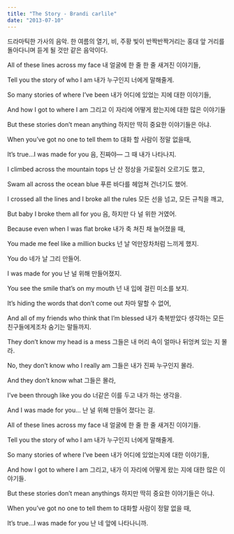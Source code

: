 ```yaml
---
title: "The Story - Brandi carlile"
date: "2013-07-10"
---
```


드라마틱한 가사의 음악. 한 여름의 열기, 비, 주황 빛이 반짝반짝거리는 홍대 앞 거리를 돌아다니며 듣게 될 것만 같은 음악이다.

All of these lines across my face 내 얼굴에 한 줄 한 줄 새겨진 이야기들,

Tell you the story of who I am 내가 누구인지 너에게 말해줄게.

So many stories of where I’ve been 내가 어디에 있었는 지에 대한 이야기들,

And how I got to where I am 그리고 이 자리에 어떻게 왔는지에 대한 많은 이야기들

But these stories don’t mean anything 하지만 딱히 중요한 이야기들은 아냐.

When you’ve got no one to tell them to 대화 할 사람이 정말 없을때,

It’s true…I was made for you 음, 진짜야— 그 때 내가 나타나지.

I climbed across the mountain tops 난 산 정상을 가로질러 오르기도 했고,

Swam all across the ocean blue 푸른 바다를 헤엄쳐 건너기도 했어.

I crossed all the lines and I broke all the rules 모든 선을 넘고, 모든 규칙을 깨고,

But baby I broke them all for you 음, 하지만 다 널 위한 거였어.

Because even when I was flat broke 내가 축 쳐진 채 늘어졌을 때,

You made me feel like a million bucks 넌 날 억만장차처럼 느끼게 했지.

You do 네가 날 그리 만들어.

I was made for you 난 널 위해 만들어졌지.

You see the smile that’s on my mouth 넌 내 입에 걸린 미소를 보지.

It’s hiding the words that don’t come out 차마 말할 수 없어,

And all of my friends who think that I’m blessed 내가 축복받았다 생각하는 모든 친구들에게조차 숨기는 말들까지.

They don’t know my head is a mess 그들은 내 머리 속이 얼마나 뒤엉켜 있는 지 몰라.

No, they don’t know who I really am 그들은 내가 진짜 누구인지 몰라.

And they don’t know what 그들은 몰라,

I’ve been through like you do 너같은 이를 두고 내가 하는 생각을.

And I was made for you… 난 널 위해 만들어 졌다는 걸.

All of these lines across my face 내 얼굴에 한 줄 한 줄 새겨진 이야기들.

Tell you the story of who I am 내가 누구인지 너에게 말해줄게.

So many stories of where I’ve been 내가 어디에 있었는지에 대한 이야기들,

And how I got to where I am 그리고, 내가 이 자리에 어떻게 왔는 지에 대한 많은 이야기들.

But these stories don’t mean anythings 하지만 딱히 중요한 이야기들은 아냐.

When you’ve got no one to tell them to 대화할 사람이 정말 없을 때,

It’s true…I was made for you 난 네 앞에 나타나니까.
